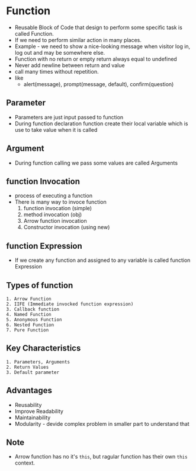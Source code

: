 # Function

- Reusable Block of Code that design to perform some specific task is called Function.
- If we need to perform similar action in many places.
- Example - we need to show a nice-looking message when visitor log in, log out and may be somewhere else.
- Function with no return or empty return always equal to undefined
- Never add newline between return and value
- call many times without repetition.
- like
  - alert(message), prompt(message, default), confirm(question)

## Parameter

- Parameters are just input passed to function
- During function declaration function create their local variable which is use to take value when it is called

## Argument

- During function calling we pass some values are called Arguments

## function Invocation

- process of executing a function
- There is many way to invoce function
  1. function invocation (simple)
  2. method invocation (obj)
  3. Arrow function invocation
  4. Constructor invocation (using new)

## function Expression

- If we create any function and assigned to any variable is called function Expression

## Types of function

    1. Arrow Function
    2. IIFE (Immediate invocked function expression)
    3. Callback function
    4. Named Function
    5. Anonymous Function
    6. Nested Function
    7. Pure Function

## Key Characteristics

    1. Parameters, Arguments
    2. Return Values
    3. Default parameter

## Advantages

- Reusability
- Improve Readability
- Maintainability
- Modularity - devide complex problem in smaller part to understand that

## Note

- Arrow function has no it's `this`, but ragular function has their own `this` context.
